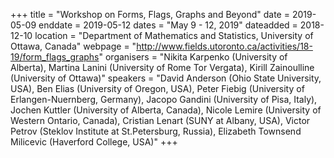 +++
title = "Workshop on Forms, Flags, Graphs and Beyond"
date = 2019-05-09
enddate = 2019-05-12
dates = "May 9 - 12, 2019"
dateadded = 2018-12-10
location = "Department of Mathematics and Statistics, University of Ottawa, Canada"
webpage = "http://www.fields.utoronto.ca/activities/18-19/form_flags_graphs"
organisers = "Nikita Karpenko (University of Alberta), Martina Lanini (University of Rome Tor Vergata), Kirill Zainoulline (University of Ottawa)"
speakers = "David Anderson (Ohio State University, USA), Ben Elias (University of Oregon, USA), Peter Fiebig (University of Erlangen-Nuernberg, Germany), Jacopo Gandini (University of Pisa, Italy), Jochen Kuttler (University of Alberta, Canada),  Nicole Lemire (University of Western Ontario, Canada), Cristian Lenart (SUNY at Albany, USA), Victor Petrov (Steklov Institute at St.Petersburg, Russia), Elizabeth Townsend Milicevic (Haverford College, USA)"
+++
